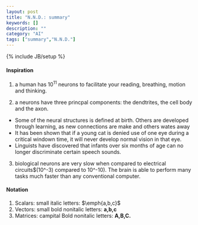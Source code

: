 ```yaml
---
layout: post
title: "N.N.D.: summary"
keywords: []
description: ""
category: "AI"
tags: ["summary","N.N.D."]
---
```

{% include JB/setup %}


#### Inspiration
1. a human has $10^11$ neurons to facilitate your reading, breathing, motion and
   thinking.

2. a neurons have three princpal components: the dendtrites, the cell body and
   the axon.

- Some of the neural structures is defined at birth. Others are developed
  through learning, as new connections are make and others wates away
- It has been shown that if a young cat is denied use of one eye during a
  critical windown time, it will never develop normal vision in that eye.
- Linguists have discovered that infants over six months of age can no longer
  discriminate certain speech sounds.


3. biological neurons are very slow when compared to electrical circuits$(10^-3) compared
to 10^-10). The brain is able to perform many tasks much faster than any
conventional computer.


#### Notation
1. Scalars: small italic letters: $\emph{a,b,c}$
2. Vectors: small bold nonitalic letters: $\textbf{a,b,c}$
3. Matrices: campital Bold nonitalic letters: $\textbf{A,B,C.}$
